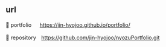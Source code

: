 ## url
💙 portfolio 　 https://jin-hyojoo.github.io/portfolio/

💜 repository　https://github.com/jin-hyojoo/nyozuPortfolio.git

